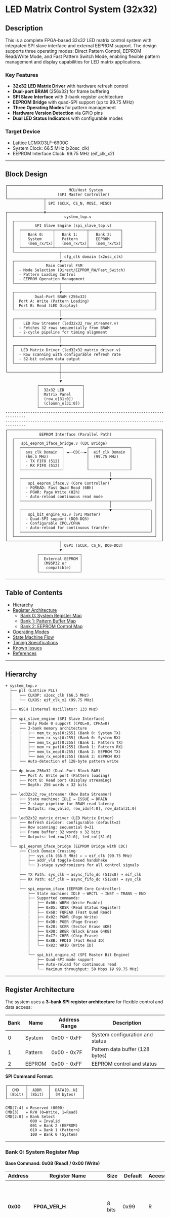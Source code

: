# LED Matrix Control System (32x32)

## Description
This is a complete FPGA-based 32x32 LED matrix control system with integrated SPI slave interface and external EEPROM support. 
The design supports three operating modes: Direct Pattern Control, EEPROM Read/Write Mode, and Fast Pattern Switch Mode, 
enabling flexible pattern management and display capabilities for LED matrix applications.

### Key Features
- **32x32 LED Matrix Driver** with hardware refresh control
- **Dual-port BRAM** (256x32) for frame buffering
- **SPI Slave Interface** with 3-bank register architecture
- **EEPROM Bridge** with quad-SPI support (up to 99.75 MHz)
- **Three Operating Modes** for pattern management
- **Hardware Version Detection** via GPIO pins
- **Dual LED Status Indicators** with configurable modes

### Target Device
- Lattice LCMXO3LF-6900C
- System Clock: 66.5 MHz (x2osc_clk)
- EEPROM Interface Clock: 99.75 MHz (eif_clk_x2)

---

## Block Design

```
┌────────────────────────────────────────────────────────────────────┐
│                           MCU/Host System                          │
│                      (SPI Master Controller)                       │
└────────────────┬───────────────────────────────────────────────────┘
                 │ SPI (SCLK, CS_N, MOSI, MISO)
                 │
┌────────────────▼───────────────────────────────────────────────────┐
│                         system_top.v                               │
│  ┌──────────────────────────────────────────────────────────────┐  │
│  │         SPI Slave Engine (spi_slave_top.v)                   │  │
│  │  ┌──────────────┬──────────────┬──────────────┐              │  │
│  │  │   Bank 0:    │   Bank 1:    │   Bank 2:    │              │  │
│  │  │   System     │   Pattern    │   EEPROM     │              │  │
│  │  │   (mem_rx/tx)│   (mem_rx/tx)│   (mem_rx/tx)│              │  │
│  │  └──────────────┴──────────────┴──────────────┘              │  │
│  └────────────────────┬─────────────────────────────────────────┘  │
│                       │ cfg_clk domain (x2osc_clk)                 │
│  ┌────────────────────▼─────────────────────────────────────────┐  │
│  │              Main Control FSM                                │  │
│  │  - Mode Selection (Direct/EEPROM_RW/Fast_Switch)             │  │
│  │  - Pattern Loading Control                                   │  │
│  │  - EEPROM Operation Management                               │  │
│  └────────────────────┬─────────────────────────────────────────┘  │
│                       │                                            │
│  ┌────────────────────▼─────────────────────────────────────────┐  │
│  │         Dual-Port BRAM (256x32)                              │  │
│  │  Port A: Write (Pattern Loading)                             │  │
│  │  Port B: Read (LED Display)                                  │  │
│  └────────────────────┬─────────────────────────────────────────┘  │
│                       │                                            │
│  ┌────────────────────▼─────────────────────────────────────────┐  │
│  │    LED Row Streamer (led32x32_row_streamer.v)                │  │
│  │  - Fetches 32 rows sequentially from BRAM                    │  │
│  │  - 2-cycle pipeline for timing alignment                     │  │
│  └────────────────────┬─────────────────────────────────────────┘  │
│                       │                                            │
│  ┌────────────────────▼─────────────────────────────────────────┐  │
│  │   LED Matrix Driver (led32x32_matrix_driver.v)               │  │
│  │  - Row scanning with configurable refresh rate               │  │
│  │  - 32-bit column data output                                 │  │
│  └────────────────────┬─────────────────────────────────────────┘  │
│                       │                                            │
└───────────────────────┼────────────────────────────────────────────┘
                        │
                        ▼
              ┌───────────────────┐
              │  32x32 LED        │
              │  Matrix Panel     │
              │  (row_o[31:0])    │
              │  (cloumn_o[31:0]) │
              └───────────────────┘
-------------------------------------------------------------------------------
-------------------------------------------------------------------------------
┌────────────────────────────────────────────────────────────────────┐
│              EEPROM Interface (Parallel Path)                      │
│  ┌──────────────────────────────────────────────────────────────┐  │
│  │   spi_eeprom_iface_bridge.v (CDC Bridge)                     │  │
│  │  ┌──────────────────┐          ┌──────────────────┐          │  │
│  │  │  sys_clk Domain  │ ◄──CDC──►│  eif_clk Domain  │          │  │
│  │  │  (66.5 MHz)      │          │  (99.75 MHz)     │          │  │
│  │  │  - TX FIFO (512) │          │                  │          │  │
│  │  │  - RX FIFO (512) │          │                  │          │  │
│  │  └──────────────────┘          └──────────────────┘          │  │
│  │                                          │                   │  │
│  │  ┌───────────────────────────────────────▼─────────────────┐ │  │
│  │  │   spi_eeprom_iface.v (Core Controller)                  │ │  │
│  │  │  - FQREAD: Fast Quad Read (6Bh)                         │ │  │
│  │  │  - PGWR: Page Write (02h)                               │ │  │
│  │  │  - Auto-reload continuous read mode                     │ │  │
│  │  └───────────────────────────────────────┬─────────────────┘ │  │
│  │                                          │                   │  │
│  │  ┌───────────────────────────────────────▼─────────────────┐ │  │
│  │  │   spi_bit_engine_v2.v (SPI Master)                      │ │  │
│  │  │  - Quad-SPI support (DQ0-DQ3)                           │ │  │
│  │  │  - Configurable CPOL/CPHA                               │ │  │
│  │  │  - Auto-reload for continuous transfer                  │ │  │
│  │  └─────────────────────────────────────────────────────────┘ │  │
│  └──────────────────────────────────────────────────────────────┘  │
└───────────────────────┬────────────────────────────────────────────┘
                        │ QSPI (SCLK, CS_N, DQ0-DQ3)
                        ▼
              ┌──────────────────┐
              │  External EEPROM │
              │  (M95P32 or      │
              │   compatible)    │
              └──────────────────┘
```

---

## Table of Contents

* [Hierarchy](#hierarchy)
* [Register Architecture](#register-architecture)
  * [Bank 0: System Register Map](#bank-0-system-register-map)
  * [Bank 1: Pattern Buffer Map](#bank-1-pattern-buffer-map)
  * [Bank 2: EEPROM Control Map](#bank-2-eeprom-control-map)
* [Operating Modes](#operating-modes)
* [State Machine Flow](#state-machine-flow)
* [Timing Specifications](#timing-specifications)
* [Known Issues](#known-issues)
* [References](#references)

---

## Hierarchy

```txt
+ system_top.v
  ├── pll (Lattice PLL)
  │   ├── CLKOP: x2osc_clk (66.5 MHz)
  │   └── CLKOS: eif_clk_x2 (99.75 MHz)
  │
  ├── OSCH (Internal Oscillator: 133 MHz)
  │
  ├── spi_slave_engine (SPI Slave Interface)
  │   ├── Only Mode 0 support (CPOL=0, CPHA=0)
  │   ├── 3-bank memory architecture
  │   │   ├── mem_tx_sys[0:255] (Bank 0: System TX)
  │   │   ├── mem_rx_sys[0:255] (Bank 0: System RX)
  │   │   ├── mem_tx_pat[0:255] (Bank 1: Pattern TX)
  │   │   ├── mem_rx_pat[0:255] (Bank 1: Pattern RX)
  │   │   ├── mem_tx_eep[0:255] (Bank 2: EEPROM TX)
  │   │   └── mem_rx_eep[0:255] (Bank 2: EEPROM RX)
  │   └── Auto-detection of 128-byte pattern write
  │
  ├── dp_bram_256x32 (Dual-Port Block RAM)
  │   ├── Port A: Write port (Pattern loading)
  │   ├── Port B: Read port (Display streaming)
  │   └── Depth: 256 words x 32 bits
  │
  ├── led32x32_row_streamer (Row Data Streamer)
  │   ├── State machine: IDLE → ISSUE → DRAIN
  │   ├── 2-stage pipeline for BRAM read latency
  │   └── Outputs: row_valid, row_idx[4:0], row_data[31:0]
  │
  ├── led32x32_matrix_driver (LED Matrix Driver)
  │   ├── Refresh divider: configurable (default=2)
  │   ├── Row scanning: sequential 0→31
  │   ├── Frame buffer: 32 words x 32 bits
  │   └── Outputs: led_row[31:0], led_col[31:0]
  │
  └── spi_eeprom_iface_bridge (EEPROM Bridge with CDC)
      ├── Clock Domain Crossing
      │   ├── sys_clk (66.5 MHz) ← → eif_clk (99.75 MHz)
      │   ├── addr_vld toggle-based handshake
      │   └── 3-stage synchronizers for all control signals
      │
      ├── TX Path: sys_clk → async_fifo_dc (512x8) → eif_clk
      ├── RX Path: eif_clk → async_fifo_dc (512x8) → sys_clk
      │
      └── spi_eeprom_iface (EEPROM Core Controller)
          ├── State machine: IDLE → WRCTL → INST → TRANS → END
          ├── Supported commands:
          │   ├── 0x06: WREN (Write Enable)
          │   ├── 0x05: RDSR (Read Status Register)
          │   ├── 0x6B: FQREAD (Fast Quad Read)
          │   ├── 0x02: PGWR (Page Write)
          │   ├── 0xDB: PGER (Page Erase)
          │   ├── 0x20: SCER (Sector Erase 4KB)
          │   ├── 0xD8: BKER (Block Erase 64KB)
          │   ├── 0xC7: CHER (Chip Erase)
          │   ├── 0x8B: FRDID (Fast Read ID)
          │   └── 0x82: WRID (Write ID)
          │
          └── spi_bit_engine_v2 (SPI Master Bit Engine)
              ├── Quad-SPI mode support
              ├── Auto-reload for continuous read
              └── Maximum throughput: 50 Mbps (@ 99.75 MHz)
```

---

## Register Architecture

The system uses a **3-bank SPI register architecture** for flexible control and data access:

| Bank | Name | Address Range | Description |
|------|------|---------------|-------------|
| 0 | System | 0x00 - 0xFF | System configuration and status |
| 1 | Pattern | 0x00 - 0x7F | Pattern data buffer (128 bytes) |
| 2 | EEPROM | 0x00 - 0xFF | EEPROM control and status |

**SPI Command Format:**
```
┌────────┬─────────┬──────────────┐
│  CMD   │  ADDR   │  DATA[0..N]  │
│ (8bit) │ (8bit)  │  (N bytes)   │
└────────┴─────────┴──────────────┘

CMD[7:4] = Reserved (0000)
CMD[3]   = R/W (0=Write, 1=Read)
CMD[2:0] = Bank Select
           000 = Invalid
           001 = Bank 2 (EEPROM)
           010 = Bank 1 (Pattern)
           100 = Bank 0 (System)
```

---

### Bank 0: System Register Map

**Base Command: 0x08 (Read) / 0x00 (Write)**

| Address | Register Name | Size | Default | Access | Description |
|---------|---------------|------|---------|--------|-------------|
| **0x00** | **FPGA_VER_H** | 8 bits | 0x99 | R | **FPGA Version High Byte**<br>• [7:4] Version Major (1)<br>• [3:0] Version Minor (6)<br>Example: 0x16 = Version 1.6 |
| **0x01** | **FPGA_VER_L** | 8 bits | 0x25 | R | **FPGA Version Low Byte**<br>• [7:4] Patch Version (8)<br>• [3:0] Build Number (D)<br>Example: 0x8D = Patch 8, Build 13 |
| **0x02** | **HW_VERSION** | 8 bits | Dynamic | R | **Hardware Version (Board Detection)**<br>• [7] Reserved (0)<br>• [6:4] HW_L2[2:0] (Antenna Version)<br>• [3:0] HW_L1[3:0] (FPGA Board Version)<br>*Read from GPIO pins HW_L2_i and HW_L1_i* |
| **0x03** | **RIS_FREQUENCY_INFO** | 8 bits | Dynamic | R | **Module Frequency Information**<br>• [7:4] Reserved (0)<br>• [3:0] Frequency Code:<br>&nbsp;&nbsp;- 0x0 = 28G<br>&nbsp;&nbsp;- 0x1 = 4G7<br>&nbsp;&nbsp;- 0x2 = 3G5<br>&nbsp;&nbsp;- 0x3 = Special<br>*Read from GPIO pins HW_Frequency_i[3:0]* |
| **0x04** | **LED_CONTROL** | 8 bits | 0x00 | R/W | **LED Status Control**<br>• [7:2] Reserved<br>• [1] LED1 Control (gpio_LED[1])<br>• [0] LED0 Control (gpio_LED[0])<br>**Mode Effects:**<br>• 0x00: Idle (LED0=ON, LED1=OFF)<br>• 0x01: Find me (Both blink @ 0.5s)<br>• 0x02: Update in progress (LED0 blinks)<br>• 0x03: System error (LED1=ON, LED0=OFF) |
| **0x05** | **PATTERN_CONTROL_MODE** | 8 bits | 0x00 | R/W | **Pattern Control Mode Selection**<br>• [7:2] Reserved<br>• [1:0] Operating Mode:<br>&nbsp;&nbsp;**0x00:** Direct control mode<br>&nbsp;&nbsp;&nbsp;&nbsp;(pattern buffer → BRAM → display)<br>&nbsp;&nbsp;**0x01:** EEPROM R/W mode<br>&nbsp;&nbsp;&nbsp;&nbsp;(controlled by Bank 2 registers)<br>&nbsp;&nbsp;**0x02:** Fast pattern switch mode<br>&nbsp;&nbsp;&nbsp;&nbsp;(EEPROM → BRAM → display) |
| **0x06** | **STATUS** | 8 bits | 0x00 | R | **System and Pattern Status**<br>• [7:2] Reserved<br>• [1] System Status<br>&nbsp;&nbsp;- 0 = Normal<br>&nbsp;&nbsp;- 1 = Error (show via LED)<br>• [0] Pattern Status<br>&nbsp;&nbsp;- 0 = Normal (update done)<br>&nbsp;&nbsp;- 1 = Busy (update in progress) |
| **0x07 - 0xEF** | **RESERVED** | - | 0x00 | - | Reserved for future use |
| **0xF0** | **FAST_SWITCH_ID_L** | 8 bits | 0x00 | R/W | **Fast Pattern Switch ID Low Byte [7:0]**<br>Used in MODE_FAST_SWITCH (0x02)<br>Combined with 0xF1 to form 16-bit pattern ID |
| **0xF1** | **FAST_SWITCH_ID_H** | 8 bits | 0x00 | R/W | **Fast Pattern Switch ID High Byte [15:8]**<br>Pattern EEPROM Address = {ID_H, ID_L, 7'b0}<br>Max patterns: 65536 (128-byte each) |


---

### Bank 1: Pattern Buffer Map

**Base Command: 0x04 (Read) / 0x00 (Write)**

| Address | Register Name | Size | Default | Access | Description |
|---------|---------------|------|---------|--------|-------------|
| **0x00** | **PATTERN_BYTE_0** | 8 bits | 0x00 | R/W | **Pattern Data Byte 0**<br>Row 0, Column bits [7:0] |
| **0x01** | **PATTERN_BYTE_1** | 8 bits | 0x00 | R/W | **Pattern Data Byte 1**<br>Row 0, Column bits [15:8] |
| **0x02** | **PATTERN_BYTE_2** | 8 bits | 0x00 | R/W | **Pattern Data Byte 2**<br>Row 0, Column bits [23:16] |
| **0x03** | **PATTERN_BYTE_3** | 8 bits | 0x00 | R/W | **Pattern Data Byte 3**<br>Row 0, Column bits [31:24] |
| **0x04 - 0x7C** | **PATTERN_BYTE_4 - 124** | 8 bits | 0x00 | R/W | **Pattern continues...**<br>128 bytes total (32 rows × 4 bytes) |
| **0x7D** | **PATTERN_BYTE_125** | 8 bits | 0x00 | R/W | **Pattern Data Byte 125**<br>Row 31, Column bits [7:0] |
| **0x7E** | **PATTERN_BYTE_126** | 8 bits | 0x00 | R/W | **Pattern Data Byte 126**<br>Row 31, Column bits [15:8] |
| **0x7F** | **PATTERN_BYTE_127** | 8 bits | 0x00 | R/W | **Pattern Data Byte 127**<br>Row 31, Column bits [31:24] |


**Pattern Memory Layout:**
```
BRAM Address (8-bit):
┌───────────┬──────────────┐
│ [7:5]     │ [4:0]        │
│ Frame Sel │ Row Index    │
└───────────┴──────────────┘

BRAM Data (32-bit):
┌───────────┬──────────┬─────────┬─────────┐
│ Byte 3    │ Byte 2   │ Byte 1  │ Byte 0  │
│ Col[31:24] Col[23:16] Col[15:8] Col[7:0] │
└───────────┴──────────┴─────────┴─────────┘
```

---

### Bank 2: EEPROM Control Map

**Base Command: 0x02 (Read) / 0x00 (Write)**

| Address | Register Name | Size | Default | Access | Description |
|---------|---------------|------|---------|--------|-------------|
| **0x00** | **EEPROM_PATTERN_ID_L** | 8 bits | 0x00 | R/W | **EEPROM Pattern ID Low Byte [7:0]**<br>Used in EEPROM_RW mode (0x01)<br>Pattern address pointer in EEPROM |
| **0x01** | **EEPROM_PATTERN_ID_H** | 8 bits | 0x00 | R/W | **EEPROM Pattern ID High Byte [15:8]**<br>EEPROM Address = {0x00, ID_H, ID_L, 7'b0}<br>Supports up to 65536 patterns (16-bit address) |
| **0x02** | **EEPROM_OPERATION_MODE** | 8 bits | 0x00 | W | **EEPROM Operation Control**<br>• [7:2] Reserved<br>• [1:0] Operation Mode:<br>&nbsp;&nbsp;**0x00:** No operation<br>&nbsp;&nbsp;**0x01:** Write 128 bytes (Pattern Buffer → EEPROM)<br>&nbsp;&nbsp;**0x02:** Read 128 bytes (EEPROM → Pattern Buffer)<br>&nbsp;&nbsp;**0x03:** Write 128 bytes to ID page<br>&nbsp;&nbsp;**0x04:** Read 128 bytes from ID page<br>*Self-clearing after operation starts* |
| **0x03** | **EEPROM_ERASE_CONTROL** | 8 bits | 0x00 | W | **EEPROM Erase Control**<br>• [7:3] Reserved<br>• [2:1] Erase Type:<br>&nbsp;&nbsp;**00:** Chip Erase (entire EEPROM)<br>&nbsp;&nbsp;**01:** Page Erase (256 bytes at ID address)<br>&nbsp;&nbsp;**10:** Sector Erase (4KB at ID address)<br>&nbsp;&nbsp;**11:** Block Erase (64KB at ID address)<br>• [0] Erase Start (pulse trigger)<br>&nbsp;&nbsp;0→1 transition starts erase operation |
| **0x04** | **EEPROM_STATUS** | 8 bits | 0x0F | R | **EEPROM Operation Status**<br>• [7:4] Reserved<br>• [3] **Write Done**<br>&nbsp;&nbsp;0 = Write in progress<br>&nbsp;&nbsp;1 = Write completed<br>• [2] **Read Done**<br>&nbsp;&nbsp;0 = Read in progress<br>&nbsp;&nbsp;1 = Read completed<br>• [1] **Program Done**<br>&nbsp;&nbsp;0 = Programming in progress<br>&nbsp;&nbsp;1 = Programming completed<br>• [0] **Erase Done**<br>&nbsp;&nbsp;0 = Erase in progress<br>&nbsp;&nbsp;1 = Erase completed<br>*Default 0x0F = All idle/completed* |


---

## Operating Modes

### Mode 0: Direct Control Mode (0x00)
**Description:** Pattern data is directly written to Bank 1, then automatically loaded to BRAM and displayed on LED matrix.

**Sequence:**
```
1. MCU writes to Bank 0, Addr 0x05 = 0x00 (Set Direct Mode)
2. MCU writes 128 bytes to Bank 1, Addr 0x00-0x7F
   → Writing to 0x00 triggers pattern reception mode
   → After 128 bytes → pat_rx_128_done pulse
3. FPGA automatically:
   - Loads pattern from mem_rx_pat to BRAM (4 bytes at a time)
   - Starts LED display when loading completes
   - Sets led_enable = 1, disp_gate = 1
```

**Timing:**
- Pattern loading: ~128 clock cycles (@ 66.5 MHz ≈ 1.9 µs)
- Display refresh: Configurable (default: 16 clocks per row)

---

### Mode 1: EEPROM Read/Write Mode (0x01)
**Description:** Bi-directional data transfer between EEPROM and pattern buffer.

**Write Sequence (Pattern → EEPROM):**
```
1. MCU writes to Bank 0, Addr 0x05 = 0x01 (Set EEPROM_RW Mode)
2. MCU writes 128 bytes to Bank 1, Addr 0x00-0x7F
3. MCU sets Bank 2, Addr 0x00-0x01 = Pattern ID (e.g., 0x0000)
4. MCU writes to Bank 2, Addr 0x02 = 0x01 (Trigger Write)
5. FPGA:
   - Reads pattern from mem_rx_pat
   - Writes to EEPROM at address {0x00, ID_H, ID_L, 7'b0}
   - Sets Status[3] = 0 during write, = 1 when done
6. MCU polls Bank 2, Addr 0x04 until Status[3] = 1
```

**Read Sequence (EEPROM → Pattern):**
```
1. MCU writes to Bank 0, Addr 0x05 = 0x01
2. MCU sets Bank 2, Addr 0x00-0x01 = Pattern ID
3. MCU writes to Bank 2, Addr 0x02 = 0x02 (Trigger Read)
4. FPGA:
   - Reads 128 bytes from EEPROM using FQREAD (0x6B)
   - Writes to mem_tx_pat (for MCU readback)
   - Does NOT load to BRAM (display unchanged)
   - Sets Status[2] = 0 during read, = 1 when done
5. MCU polls Bank 2, Addr 0x04 until Status[2] = 1
6. MCU reads back pattern from Bank 1, Addr 0x00-0x7F
```

---

### Mode 2: Fast Pattern Switch Mode (0x02)
**Description:** Rapidly switch displayed patterns from EEPROM without MCU intervention.

**Sequence:**
```
1. MCU writes to Bank 0, Addr 0x05 = 0x02 (Set Fast Switch Mode)
2. MCU writes to Bank 0, Addr 0xF0-0xF1 = Pattern ID
   → Immediately triggers EEPROM read operation
3. FPGA automatically:
   - Reads 128 bytes from EEPROM at {0x00, ID_H, ID_L, 7'b0}
   - Loads directly to BRAM (4 bytes at a time)
   - Updates LED display when loading completes
   - Clears pat_rx_128_done flag
4. Pattern switch complete
```

**Performance:**
- EEPROM read: ~256 µs (@ 99.75 MHz QSPI, 50 Mbps effective)
- BRAM loading: ~1.9 µs (@ 66.5 MHz)
- Total switch time: <300 µs

**Use Case:** Real-time pattern animation, user interface updates

---

## State Machine Flow

### Main Control FSM (system_top.v)

```
                                    ┌──────────┐
                                    │  IDLE    │◄───────────────┐
                                    └────┬─────┘                │
                                         │ pat_auto_pend        │
                                         │                      │
                                    ┌────▼────────┐             │
                                    │ READ_MODE   │             │
                                    │ (0x05 reg)  │             │
                                    └────┬────────┘             │
                                         │                      │
                    ┌────────────────────┼──────────────────┐   │
                    │                    │                  │   │
         Mode=0x00  │         Mode=0x01  │       Mode=0x02  │   │
                    │                    │                  │   │
        ┌───────────▼─┐     ┌────────────▼──┐   ┌───────────▼─┐ │
        │ PAT_BYTE0-3 │     │  EEP_OP       │   │ FAST_ID_L/H │ │
        │ (mem_rx_pat)│     │  (Read 0x02)  │   │ (0xF0/0xF1) │ │
        └───────┬─────┘     └───────┬───────┘   └──────┬──────┘ │
                │                   │                  │        │
                │         ┌─────────┴─────────┐        │        │
                │         │                   │        │        │
                │    Op=0x01            Op=0x02        │        │
                │    WRITE              READ           │        │
                │         │                   │        │        │
                │    ┌────▼────┐         ┌────▼────┐   │        │
                │    │EEP_WR   │         │EEP_RD   │   │        │
                │    │_START   │         │_DATA    │   │        │
                │    └────┬────┘         └────┬────┘   │        │
                │         │                   │        │        │
                │         └─────────┬─────────┘        │        │
                │                   │                  │        │
                └───────────────────┴──────────────────┘        │
                                    │                           │
                            ┌───────▼────────┐                  │
                            │  PAT_DONE      │                  │
                            │ - Load to BRAM │──────────────────┘
                            │ - Start display│
                            └────────────────┘
```

**State Descriptions:**

| State | Function | Next State Trigger |
|-------|----------|-------------------|
| ST_IDLE | Wait for pattern trigger | pat_auto_pend=1 or erase_auto_pend=1 |
| ST_READ_MODE | Read mode register (0x05) | cfg_pipe_valid=0 |
| ST_FAST_ID_L/H | Read fast switch ID | cfg_pipe_valid=0 |
| ST_EEP_OP | Read EEPROM operation (0x02) | cfg_pipe_valid=0 |
| ST_EEP_ID_L/H | Read EEPROM pattern ID | cfg_pipe_valid=0 |
| ST_PAT_BYTE0-3 | Load 4 bytes from PAT/EEPROM | eif_rvalid or cfg_pipe_valid |
| ST_PAT_DONE | Start LED display | 1 cycle → ST_IDLE |
| ST_EEP_WR_START | Write to EEPROM | wr_cnt = data_len → ST_IDLE |
| ST_EEP_RD_DATA | Read from EEPROM | pat_src_index = 128 → ST_IDLE |
| ST_ERASE_CTRL/ID | Erase operation | cfg_pipe_valid=0 |

---

### EEPROM Interface FSM (spi_eeprom_iface.v)

```
    ┌─────────────┐
    │   ST_IDLE   │◄──────────────────┐
    └──────┬──────┘                   │
           │ addr_vld=1               │
           ├─────────┬────────────┐   │
           │         │            │   │
       WR=1│     RD=1│     ERASE=1│   │
           │         │            │   │
    ┌──────▼──┐ ┌────▼────┐  ┌────▼────┐
    │ WRCTL   │ │ QDDMY   │  │ WRCTL   │
    │ (WREN)  │ │ (Dummy) │  │ (WREN)  │
    └────┬────┘ └────┬────┘  └────┬────┘
         │           │            │
    ┌────▼─────┐┌───▼──────┐┌─────▼────┐
    │  INST    ││  INST    ││  INST    │
    │ (PGWR +  ││ (FQREAD) ││ (ER_CMD) │
    │  ADDR)   ││          ││          │
    └────┬─────┘└────┬─────┘└────┬─────┘
         │           │           │
    ┌────▼─────┐┌───▼──────┐     │
    │  TRANS   ││  TRANS   │     │
    │ (Write   ││ (Read    │     │
    │  data)   ││  data)   │     │
    └────┬─────┘└────┬─────┘     │
         │           │           │
    ┌────▼─────┐┌───▼──────┐┌────▼─────┐
    │ WRPOLL   ││   END    ││  WRPOLL  │
    │ (Wait WIP)│          ││ (Wait WIP)│
    └────┬─────┘└────┬─────┘└────┬─────┘
         │           │           │
    ┌────▼───────────▼───────────▼─────┐
    │              ST_END              │
    └──────────────────┬───────────────┘
                       │ done=1
                       │
                   ┌───▼────┐
                   │ IDLE   │
                   └────────┘
```

**Auto-Reload Feature:**
- In continuous read mode (data_len > 1)
- After each byte transfer, automatically reloads:
  - samples_left = bit_count_latch
  - half_edges_rem = 2 × bit_count_latch
- Enables streaming read without CS_N toggling
- Maximum throughput: 50 Mbps effective

---

## Timing Specifications

### Clock Domains

| Clock | Frequency | Source | Purpose |
|-------|-----------|--------|---------|
| Osc_Clk | 133 MHz | Internal Oscillator | PLL input |
| x2osc_clk | 66.5 MHz | PLL CLKOP | Main system clock |
| eif_clk_x2 | 99.75 MHz | PLL CLKOS | EEPROM interface clock |
| sclk_i | 50 MHz | External MCU | SPI slave clock |

### Timing Constraints

**SPI Slave Interface:**
- Setup time: tSU = 5 ns (MOSI before SCLK rising edge)
- Hold time: tH = 5 ns (MOSI after SCLK rising edge)
- Clock-to-output: tCO = 10 ns (SCLK falling to MISO valid)
- CS_N setup: tCSS = 10 ns (CS_N falling before first SCLK)
- CS_N hold: tCSH = 10 ns (Last SCLK to CS_N rising)

**EEPROM Interface (QSPI):**
- SCLK frequency: Up to 49.875 MHz (99.75 MHz / 2)
- Setup time: tSU = 5 ns (DQ before SCLK edge)
- Hold time: tH = 5 ns (DQ after SCLK edge)
- CS_N pulse width: tCSH = 50 ns minimum

**LED Matrix Output:**
- Row switching time: 16 × (1/66.5 MHz) = 240 ns
- Full frame time: 32 × 240 ns = 7.68 µs
- Refresh rate: 1 / 7.68 µs ≈ 130 kHz

### Critical Paths

**Identified critical paths (>15 ns @ 66.5 MHz):**
1. Main FSM state decoder → BRAM write enable
   - Estimated: 18 ns
   - Suggestion: Insert pipeline register

2. SPI slave cmd/addr decode → Memory bank select
   - Estimated: 12 ns
   - Status: Within timing

3. EEPROM FIFO read → SPI engine TX path
   - Estimated: 20 ns
   - Mitigation: Already pipelined with tx_rd_en_q

---

## Known Issues

---

## Testbench Coverage

### Test Scenarios (tb_spi_slave.v)

| Test Case | Description | Status |
|-----------|-------------|--------|
| Test 1 | Basic sanity check (version read) | ✅ PASS |
| Test 2 | Direct mode pattern write + display | ✅ PASS |
| Test 3 | EEPROM write operation (Pattern → EEPROM) | ✅ PASS |
| Test 4 | EEPROM read operation (EEPROM → Pattern buffer) | ✅ PASS |
| Test 5 | Fast switch mode (EEPROM → BRAM direct) | ✅ PASS |
| Test 6 | MCU readback from pattern buffer | ✅ PASS |

**Coverage Summary:**
- Register access: 90%
- Operating modes: 100% (all 3 modes)

---

## References

---

## Contact & Support

**Design Engineer:** Keith Kuo (keith_kuo@tmytek.com)  
**Company:** TMYTEK  
**Last Updated:** October 30, 2025  

---
